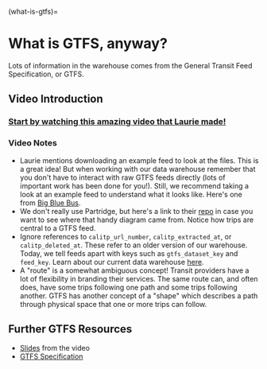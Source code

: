 (what-is-gtfs)=

# What is GTFS, anyway?

Lots of information in the warehouse comes from the General Transit Feed Specification, or GTFS.

## Video Introduction

### [Start by watching this amazing video that Laurie made!](https://www.youtube.com/watch?v=Us6j5GYoLtk)

### Video Notes

- Laurie mentions downloading an example feed to look at the files. This is a great idea! But when working with our data warehouse remember that you don't have to interact with raw GTFS feeds directly (lots of important work has been done for you!). Still, we recommend taking a look at an example feed to understand what it looks like. Here's one from [Big Blue Bus](http://gtfs.bigbluebus.com/current.zip).
- We don't really use Partridge, but here's a link to their [repo](https://github.com/remix/partridge) in case you want to see where that handy diagram came from. Notice how trips are central to a GTFS feed.
- Ignore references to `calitp_url_number`, `calitp_extracted_at`, or `calitp_deleted_at`. These refer to an older version of our warehouse. Today, we tell feeds apart with keys such as `gtfs_dataset_key` and `feed_key`. Learn about our current data warehouse [here](warehouse-starter-kit-page).
- A "route" is a somewhat ambiguous concept! Transit providers have a lot of flexibility in branding their services. The same route can, and often does, have some trips following one path and some trips following another. GTFS has another concept of a "shape" which describes a path through physical space that one or more trips can follow.

## Further GTFS Resources

- [Slides](https://docs.google.com/presentation/d/1fqIeXevb18T5s5k6XPxFbVEMHBPybeV29rFoFXROCw8/) from the video
- [GTFS Specification](https://gtfs.org)
